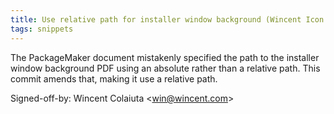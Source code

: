 ```yaml
---
title: Use relative path for installer window background (Wincent Icon Utility, 9b10438)
tags: snippets
---
```


The PackageMaker document mistakenly specified the path to the installer window background PDF using an absolute rather than a relative path. This commit amends that, making it use a relative path.

Signed-off-by: Wincent Colaiuta &lt;win@wincent.com&gt;
